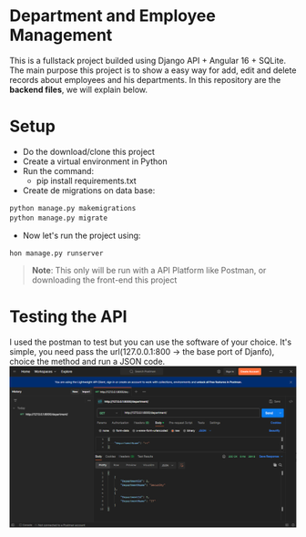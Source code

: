 # Department and Employee Management

This is a fullstack project builded using Django API + Angular 16 + SQLite. The main purpose this project is to show a easy way for add, edit and delete records about employees and his departments. In this repository are the **backend files**, we will explain below.


# Setup

* Do the download/clone this project
* Create a virtual environment in Python
* Run the command:
	* pip install requirements.txt
* Create de migrations on data base:

~~~python
python manage.py makemigrations
python manage.py migrate
~~~
* Now let's run the project using:
~~~
hon manage.py runserver 
~~~


> **Note**: This only will be run with a API Platform like Postman, or downloading the front-end this project

# Testing the API
I used the postman to test but you can use the software of your choice. It's simple, you need pass the url(127.0.0.1:800 -> the base port of Djanfo), choice the method and run a JSON code.
![imagem postman](images/postman.PNG)